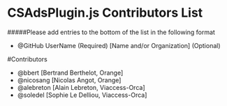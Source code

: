 # CSAdsPlugin.js Contributors List
#####Please add entries to the bottom of the list in the following format
* @GitHub UserName (Required) [Name and/or Organization] (Optional)

#Contributors
* @bbert [Bertrand Berthelot, Orange]
* @nicosang [Nicolas Angot, Orange]
* @alebreton [Alain Lebreton, Viaccess-Orca]
* @soledel [Sophie Le Delliou, Viaccess-Orca]
